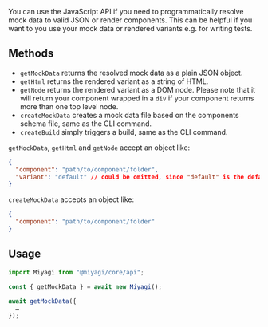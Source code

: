 You can use the JavaScript API if you need to programmatically resolve mock data to valid JSON or render components.
This can be helpful if you want to you use your mock data or rendered variants e.g. for writing tests.

## Methods

- `getMockData` returns the resolved mock data as a plain JSON object.
- `getHtml` returns the rendered variant as a string of HTML.
- `getNode` returns the rendered variant as a DOM node. Please note that it will return your component wrapped in a `div` if your component returns more than one top level node.
- `createMockData` creates a mock data file based on the components schema file, same as the CLI command.
- `createBuild` simply triggers a build, same as the CLI command.

`getMockData`, `getHtml` and `getNode` accept an object like:

```json
{
  "component": "path/to/component/folder",
  "variant": "default" // could be omitted, since "default" is the default
}
```

`createMockData` accepts an object like:

```json
{
  "component": "path/to/component/folder"
}
```

## Usage

```js
import Miyagi from "@miyagi/core/api";

const { getMockData } = await new Miyagi();

await getMockData({
  …
});
```
